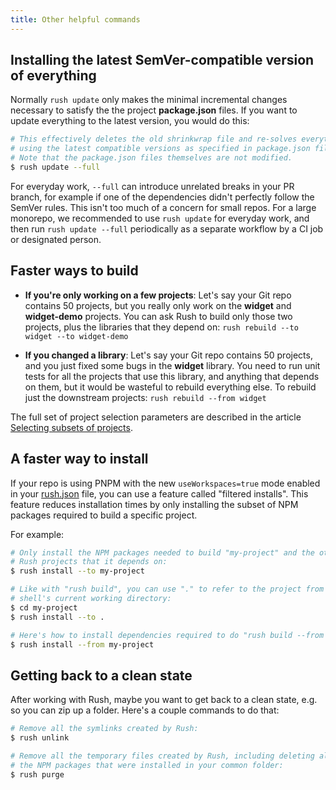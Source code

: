 ```yaml
---
title: Other helpful commands
---
```


## Installing the latest SemVer-compatible version of everything

Normally `rush update` only makes the minimal incremental changes necessary to satisfy the the project **package.json** files. If you want to update everything to the latest version, you would do this:

```sh
# This effectively deletes the old shrinkwrap file and re-solves everything
# using the latest compatible versions as specified in package.json files.
# Note that the package.json files themselves are not modified.
$ rush update --full
```

For everyday work, `--full` can introduce unrelated breaks in your PR branch, for example if one of the dependencies didn't perfectly follow the SemVer rules. This isn't too much of a concern for small repos. For a large monorepo, we recommended to use `rush update` for everyday work, and then run `rush update --full` periodically as a separate workflow by a CI job or designated person.

## Faster ways to build

- **If you're only working on a few projects**: Let's say your Git repo contains 50 projects, but you really only work on the **widget** and **widget-demo** projects. You can ask Rush to build only those two projects, plus the libraries that they depend on: `rush rebuild --to widget --to widget-demo`

- **If you changed a library**: Let's say your Git repo contains 50 projects, and you just fixed some bugs in the **widget** library. You need to run unit tests for all the projects that use this library, and anything that depends on them, but it would be wasteful to rebuild everything else. To rebuild just the downstream projects: `rush rebuild --from widget`

The full set of project selection parameters are described in the article [Selecting subsets of projects](../../developer/selecting_subsets).

## A faster way to install

If your repo is using PNPM with the new `useWorkspaces=true` mode enabled in your [rush.json](../../configs/rush_json) file, you can use a feature called "filtered installs". This feature reduces installation times by only installing the subset of NPM packages required to build a specific project.

For example:

```sh
# Only install the NPM packages needed to build "my-project" and the other
# Rush projects that it depends on:
$ rush install --to my-project

# Like with "rush build", you can use "." to refer to the project from your
# shell's current working directory:
$ cd my-project
$ rush install --to .

# Here's how to install dependencies required to do "rush build --from my-project"
$ rush install --from my-project
```

## Getting back to a clean state

After working with Rush, maybe you want to get back to a clean state, e.g. so you can zip up a folder. Here's a couple commands to do that:

```sh
# Remove all the symlinks created by Rush:
$ rush unlink

# Remove all the temporary files created by Rush, including deleting all
# the NPM packages that were installed in your common folder:
$ rush purge
```
